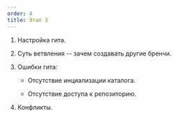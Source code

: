 ```yaml
---
order: 4
title: Этап 3
---
```


1. Настройка гита.

2. Суть ветвления -- зачем создавать другие бренчи.

3. Ошибки гита:

   -  Отсутствие инциализации каталога.

   -  Отсутствие доступа к репозиторию.

4. Конфликты.